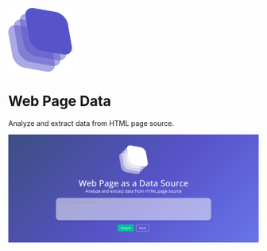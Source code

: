 ![WebPageData](docs/logo.png)

# Web Page Data

Analyze and extract data from HTML page source.

![WebPageData UI](docs/ui.png)
